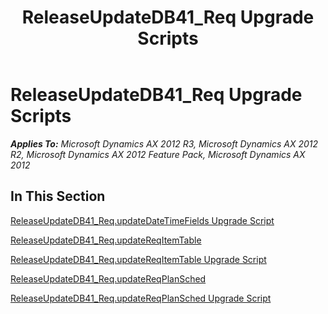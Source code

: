 ﻿---
title: ReleaseUpdateDB41_Req Upgrade Scripts
TOCTitle: ReleaseUpdateDB41_Req Upgrade Scripts
ms:assetid: 312d09a0-2666-4df2-9155-7bd8221797c2
ms:mtpsurl: https://msdn.microsoft.com/en-us/library/JJ736081(v=AX.60)
ms:contentKeyID: 49707495
ms.date: 05/18/2015
mtps_version: v=AX.60
---

# ReleaseUpdateDB41\_Req Upgrade Scripts 


_**Applies To:** Microsoft Dynamics AX 2012 R3, Microsoft Dynamics AX 2012 R2, Microsoft Dynamics AX 2012 Feature Pack, Microsoft Dynamics AX 2012_

## In This Section

[ReleaseUpdateDB41\_Req.updateDateTimeFields Upgrade Script](releaseupdatedb41-req-updatedatetimefields-upgrade-script.md)

[ReleaseUpdateDB41\_Req.updateReqItemTable](releaseupdatedb41-req-updatereqitemtable.md)

[ReleaseUpdateDB41\_Req.updateReqItemTable Upgrade Script](releaseupdatedb41-req-updatereqitemtable-upgrade-script.md)

[ReleaseUpdateDB41\_Req.updateReqPlanSched](releaseupdatedb41-req-updatereqplansched.md)

[ReleaseUpdateDB41\_Req.updateReqPlanSched Upgrade Script](releaseupdatedb41-req-updatereqplansched-upgrade-script.md)

  


